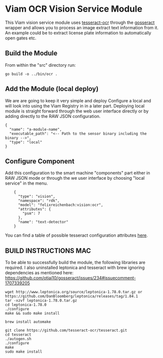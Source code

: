 # Viam OCR Vision Service Module

This Viam vision service module uses [tesseract-ocr](https://github.com/tesseract-ocr/tesseract) through the [gosseract](https://pkg.go.dev/github.com/otiai10/gosseract/v2) wrapper and allows you to process an image extract text information from it. An example could be to extract license plate information to automatically open gates etc.

## Build the Module

From within the "src" directory run:

```go build -o ../bin/ocr .```

## Add the Module (local deploy)

We are are going to keep it very simple and deploy Configure a local and will look into using the Viam Registry in in a later part. Deploying local module is straight forward through the web user interface directly or by adding directly to the RAW JSON configuration.

```
{
  "name": "a-module-name",
  "executable_path": "<-- Path to the sensor binary including the binary -->",
  "type": "local"
}
```

## Configure Component

Add this configuration to the smart machine "components" part either in RAW JSON mode or through the we user interface by choosing "local service" in the menu.

```
    {
      "type": "vision",
      "namespace": "rdk",
      "model": "felixreichenbach:vision:ocr",
      "attributes": {
        "psm": 7
      },
      "name": "text-detector"
    }
```
You can find a table of possible tesseract configuration attributes [here](tesseract-config-params.md).

## BUILD INSTRUCTIONS MAC

To be able to successfully build the module, the following libraries are required.
I also uninstalled leptonica and tesseract with brew ignoring dependencies as mentioned here: https://github.com/otiai10/gosseract/issues/234#issuecomment-1707339205

```
wget http://www.leptonica.org/source/leptonica-1.78.0.tar.gz or https://github.com/DanBloomberg/leptonica/releases/tag/1.84.1
tar -xzvf leptonica-1.78.0.tar.gz
cd leptonica-1.78.0
./configure
make && sudo make install
```

```
brew install automake

git clone https://github.com/tesseract-ocr/tesseract.git
cd tesseract
./autogen.sh
./configure
make
sudo make install
```
